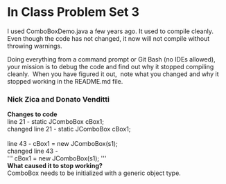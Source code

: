 # In Class Problem Set 3

I used ComboBoxDemo.java a few years ago.  It used to compile cleanly.  Even though the code has not changed, it now  will not compile without throwing warnings.

Doing everything from a command prompt or Git Bash (no IDEs allowed), your mission is to debug the code and find out why it stopped compiling cleanly.  When you have figured it out,  note what you changed and why it stopped working in the README.md file.

### Nick Zica and Donato Venditti

**Changes to code** \
line 21 -    static JComboBox cBox1; \
changed line 21 -    static JComboBox<String> cBox1; \
\
line 43 -    cBox1 = new JComboBox(s1);  \
changed line 43 -    
'''
cBox1 = new JComboBox<String>(s1); 
'''
\
**What caused it to stop working?**\
ComboBox needs to be initialized with a generic object type.

